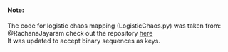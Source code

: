 


#### Note:
The code for logistic chaos mapping (LogisticChaos.py) was taken from:
@RachanaJayaram check out the repository [here](https://github.com/RachanaJayaram/Image-Encryption-Chaos-Maps/blob/master/ChaosEncryption.ipynb)<br>
It was updated to accept binary sequences as keys.
